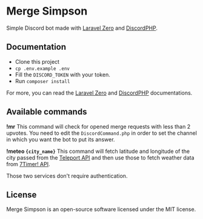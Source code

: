 # Merge Simpson

Simple Discord bot made with [Laravel Zero](https://laravel-zero.com/) and [DiscordPHP](https://github.com/discord-php/DiscordPHP).

## Documentation

- Clone this project
- `cp .env.example .env`
- Fill the `DISCORD_TOKEN` with your token.
- Run `composer install`

For more, you can read the [Laravel Zero](https://laravel-zero.com/) and 
[DiscordPHP](https://github.com/discord-php/DiscordPHP) documentations.

## Available commands

**!mr**
This command will check for opened merge requests with less than 2 upvotes. You need to edit the `DiscordCommand.php` in
order to set the channel in which you want the bot to put its answer.

**!meteo `{city_name}`**
This command will fetch latitude and longitude of the city passed from the [Teleport API](https://developers.teleport.org/api/) 
and then use those to fetch weather data from [7Timer! API](http://www.7timer.info/doc.php).

Those two services don't require authentication.

## License

Merge Simpson is an open-source software licensed under the MIT license.
